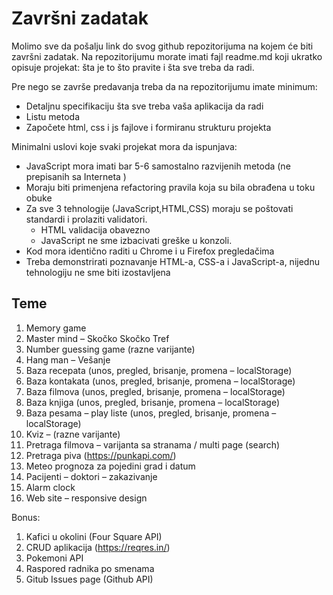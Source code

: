 # Završni zadatak

Molimo sve da pošalju link do svog github repozitorijuma na kojem će biti završni zadatak.
Na repozitorijumu morate imati fajl readme.md koji ukratko opisuje projekat: šta je to što pravite i šta
sve treba da radi.

Pre nego se završe predavanja treba da na repozitorijumu imate minimum:
- Detaljnu specifikaciju šta sve treba vaša aplikacija da radi
- Listu metoda
- Započete html, css i js fajlove i formiranu strukturu projekta

Minimalni uslovi koje svaki projekat mora da ispunjava:
- JavaScript mora imati bar 5-6 samostalno razvijenih metoda (ne prepisanih sa Interneta )
- Moraju biti primenjena refactoring pravila koja su bila obrađena u toku obuke
- Za sve 3 tehnologije (JavaScript,HTML,CSS) moraju se poštovati standardi i prolaziti validatori.
  - HTML validacija obavezno
  - JavaScript ne sme izbacivati greške u konzoli.
- Kod mora identično raditi u Chrome i u Firefox pregledačima
- Treba demonstrirati poznavanje HTML-a, CSS-a i JavaScript-a, nijednu tehnologiju ne sme biti
izostavljena

## Teme

1. Memory game
2. Master mind – Skočko Skočko Tref
3. Number guessing game (razne varijante)
4. Hang man – Vešanje
5. Baza recepata (unos, pregled, brisanje, promena – localStorage)
6. Baza kontakata (unos, pregled, brisanje, promena – localStorage)
7. Baza filmova (unos, pregled, brisanje, promena – localStorage)
8. Baza knjiga (unos, pregled, brisanje, promena – localStorage)
9. Baza pesama – play liste (unos, pregled, brisanje, promena – localStorage)
10. Kviz – (razne varijante)
11. Pretraga filmova – varijanta sa stranama / multi page (search)
12. Pretraga piva (https://punkapi.com/)
13. Meteo prognoza za pojedini grad i datum
14. Pacijenti – doktori – zakazivanje
15. Alarm clock
16. Web site – responsive design

Bonus:
1. Kafici u okolini (Four Square API)
2. CRUD aplikacija (https://reqres.in/)
3. Pokemoni API
4. Raspored radnika po smenama
5. Gitub Issues page (Github API)
